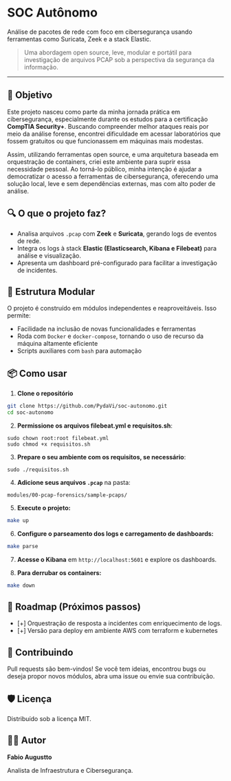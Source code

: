 # SOC Autônomo

Análise de pacotes de rede com foco em cibersegurança usando ferramentas como Suricata, Zeek e a stack Elastic.

> Uma abordagem open source, leve, modular e portátil para investigação de arquivos PCAP sob a perspectiva da segurança da informação.

---

## 🎯 Objetivo

Este projeto nasceu como parte da minha jornada prática em cibersegurança, especialmente durante os estudos para a certificação **CompTIA Security+**. Buscando compreender melhor ataques reais por meio da análise forense, encontrei dificuldade em acessar laboratórios que fossem gratuitos ou que funcionassem em máquinas mais modestas.

Assim, utilizando ferramentas open source, e uma arquitetura baseada em orquestração de containers, criei este ambiente para suprir essa necessidade pessoal. Ao torná-lo público, minha intenção é ajudar a democratizar o acesso a ferramentas de cibersegurança, oferecendo uma solução local, leve e sem dependências externas, mas com alto poder de análise.

## 🔍 O que o projeto faz?

* Analisa arquivos `.pcap` com **Zeek** e **Suricata**, gerando logs de eventos de rede.
* Integra os logs à stack **Elastic (Elasticsearch, Kibana e Filebeat)** para análise e visualização.
* Apresenta um dashboard pré-configurado para facilitar a investigação de incidentes.

## 🧱 Estrutura Modular

O projeto é construído em módulos independentes e reaproveitáveis. Isso permite:

* Facilidade na inclusão de novas funcionalidades e ferramentas
* Roda com `Docker` e `docker-compose`, tornando o uso de recurso da máquina altamente eficiente
* Scripts auxiliares com `bash` para automação

## 📦 Como usar

1. **Clone o repositório**

```bash
git clone https://github.com/PydaVi/soc-autonomo.git
cd soc-autonomo
```

2. **Permissione os arquivos filebeat.yml e requisitos.sh**:

```
sudo chown root:root filebeat.yml
sudo chmod +x requisitos.sh
```

3. **Prepare o seu ambiente com os requisitos, se necessário**:

```
sudo ./requisitos.sh
```


4. **Adicione seus arquivos `.pcap`** na pasta:

```
modules/00-pcap-forensics/sample-pcaps/
```

5. **Execute o projeto:**

```bash
make up
```

6. **Configure o parseamento dos logs e carregamento de dashboards:**

```bash
make parse
```


7. **Acesse o Kibana** em `http://localhost:5601` e explore os dashboards.

8. **Para derrubar os containers:**

```bash
make down
```

## 🚧 Roadmap (Próximos passos)

* \[+] Orquestração de resposta a incidentes com enriquecimento de logs.
* \[+] Versão para deploy em ambiente AWS com terraform e kubernetes

## 🤝 Contribuindo

Pull requests são bem-vindos! Se você tem ideias, encontrou bugs ou deseja propor novos módulos, abra uma issue ou envie sua contribuição.

## 🛡 Licença

Distribuído sob a licença MIT.

## 👨‍💻 Autor

**Fabio Augustto**

Analista de Infraestrutura e Cibersegurança.
